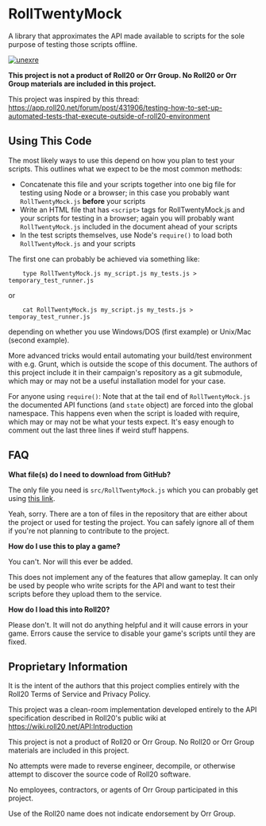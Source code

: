 # RollTwentyMock

A library that approximates the API made available to scripts for the sole purpose of testing those scripts offline.

[![unexre](https://circleci.com/gh/unexre/RollTwentyMock.svg?style=shield)](https://circleci.com/gh/unexre/RollTwentyMock)

**This project is not a product of Roll20 or Orr Group. No Roll20 or Orr Group materials are included in this project.**

This project was inspired by this thread:
https://app.roll20.net/forum/post/431906/testing-how-to-set-up-automated-tests-that-execute-outside-of-roll20-environment

## Using This Code

The most likely ways to use this depend on how you plan to test your scripts. This outlines what we expect to be
the most common methods:

* Concatenate this file and your scripts together into one big file for testing using Node or a browser; in this case
you probably want `RollTwentyMock.js` **before** your scripts
* Write an HTML file that has `<script>` tags for RollTwentyMock.js and your scripts for testing in a browser; again
you will probably want `RollTwentyMock.js` included in the document ahead of your scripts
* In the test scripts themselves, use Node's `require()` to load both `RollTwentyMock.js` and your scripts

The first one can probably be achieved via something like:

        type RollTwentyMock.js my_script.js my_tests.js > temporary_test_runner.js

or

        cat RollTwentyMock.js my_script.js my_tests.js > temporay_test_runner.js

depending on whether you use Windows/DOS (first example) or Unix/Mac (second example).

More advanced tricks would entail automating your build/test environment with e.g. Grunt, which is outside the scope
of this document. The authors of this project include it in their campaign's repository as a git submodule, which may
or may not be a useful installation model for your case.

For anyone using `require()`: Note that at the tail end of `RollTwentyMock.js` the documented API functions (and `state`
object) are forced into the global namespace. This happens even when the script is loaded with require, which may or may
not be what your tests expect. It's easy enough to comment out the last three lines if weird stuff happens.

## FAQ

**What file(s) do I need to download from GitHub?**

The only file you need is `src/RollTwentyMock.js` which you can probably get using
[this link](https://raw.githubusercontent.com/unexre/RollTwentyMock/master/src/RollTwentyMock.js).

Yeah, sorry. There are a ton of files in the repository that are either about the project or used for testing the
project.  You can safely ignore all of them if you're not planning to contribute to the project.

**How do I use this to play a game?**

You can't. Nor will this ever be added.

This does not implement any of the features that allow gameplay. It can only be used by people who write
scripts for the API and want to test their scripts before they upload them to the service.

**How do I load this into Roll20?**

Please don't. It will not do anything helpful and it will cause errors in your game. Errors cause the service to disable
your game's scripts until they are fixed.

## Proprietary Information

It is the intent of the authors that this project complies entirely with the Roll20 Terms of Service and Privacy Policy.

This project was a clean-room implementation developed entirely to the API specification described in Roll20's public
wiki at https://wiki.roll20.net/API:Introduction

This project is not a product of Roll20 or Orr Group. No Roll20 or Orr Group materials are included in this project.

No attempts were made to reverse engineer, decompile, or otherwise attempt to discover the source code of Roll20
software.

No employees, contractors, or agents of Orr Group participated in this project.

Use of the Roll20 name does not indicate endorsement by Orr Group.
